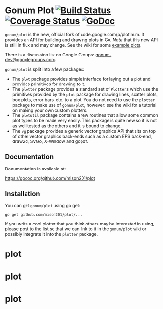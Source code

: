 # Gonum Plot  [![Build Status](https://travis-ci.org/mison201/plot.svg?branch=master)](https://travis-ci.org/mison201/plot) [![Coverage Status](https://coveralls.io/repos/mison201/plot/badge.svg?branch=master&service=github)](https://coveralls.io/github/mison201/plot?branch=master) [![GoDoc](https://godoc.org/github.com/mison201/plot?status.svg)](https://godoc.org/github.com/mison201/plot)

`gonum/plot` is the new, official fork of code.google.com/p/plotinum.
It provides an API for building and drawing plots in Go.
*Note* that this new API is still in flux and may change.
See the wiki for some [example plots](http://github.com/mison201/plot/wiki/Example-plots).

There is a discussion list on Google Groups: gonum-dev@googlegroups.com.

`gonum/plot` is split into a few packages:

* The `plot` package provides simple interface for laying out a plot and provides primitives for drawing to it.
* The `plotter` package provides a standard set of `Plotter`s which use the primitives provided by the `plot` package for drawing lines, scatter plots, box plots, error bars, etc. to a plot. You do not need to use the `plotter` package to make use of `gonum/plot`, however: see the wiki for a tutorial on making your own custom plotters.
* The `plotutil` package contains a few routines that allow some common plot types to be made very easily. This package is quite new so it is not as well tested as the others and it is bound to change.
* The `vg` package provides a generic vector graphics API that sits on top of other vector graphics back-ends such as a custom EPS back-end, draw2d, SVGo, X-Window and gopdf.

## Documentation

Documentation is available at:

  https://godoc.org/github.com/mison201/plot

## Installation

You can get `gonum/plot` using go get:

`go get github.com/mison201/plot/...`

If you write a cool plotter that you think others may be interested in using, please post to the list so that we can link to it in the `gonum/plot` wiki or possibly integrate it into the `plotter` package.
# plot
# plot
# plot
